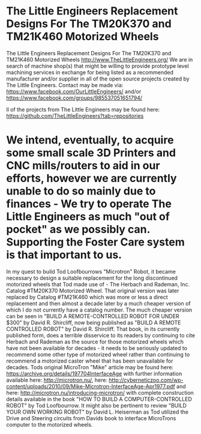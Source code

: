 # The Little Engineers Replacement Designs For The TM20K370 and TM21K460 Motorized Wheels

The Little Engineers Replacement Designs For The TM20K370 and TM21K460 Motorized Wheels
http://www.TheLittleEngineers.org/
We are in search of machine shop(s) that might be willing to provide prototype level machining services in exchange for being listed as a recommended manufacturer and/or supplier in all of the open source projects created by The Little Engineers. Contact may be made via: https://www.facebook.com/OurLittleEngineers/ and/or https://www.facebook.com/groups/985537051651794/

ll of the projects from The Little Engineers may be found here: https://github.com/TheLittleEngineers?tab=repositories

We intend, eventually, to acquire some small scale 3D Printers and CNC mills/routers to aid in our efforts, however we are currently unable to do so mainly due to finances - We try to operate The Little Engineers as much "out of pocket" as we possibly can. Supporting the Foster Care system is that important to us.
====================
In my quest to build Tod Loofbourrows "Microtron" Robot, it became necessary to design a suitable replacement for the long discontinued motorized wheels that Tod made use of - The Herbach and Rademan, Inc. Catalog #TM20K370 Motorized Wheel. That original version was later replaced by Catalog #TM21K460 which was more or less a direct replacement and then almost a decade later by a much cheaper version of which I do not currently have a catalog number. The much cheaper version can be seen in "BUILD A REMOTE-CONTROLLED ROBOT FOR UNDER $300" by David R. Shircliff, now being published as "BUILD A REMOTE CONTROLLED ROBOT" by David R. Shircliff. That book, in its currently published form, does a terrible disservice to its readers by continuing to cite Herbach and Rademan as the source for those motorized wheels which have not been available for decades - it needs to be seriously updated to recommend some other type of motorized wheel rather than continuing to recommend a motorized caster wheel that has been unavailable for decades. Tods original MicroTron "Mike" article may be found here: https://archive.org/details/197704InterfaceAge with further information available here: http://microtron.nu/, here: http://cyberneticzoo.com/wp-content/uploads/2010/09/Mike-Microtron-InterfaceAge-Apr1977.pdf and here: http://microtron.nu/introducing-microtron/ with complete construction details available in the book "HOW TO BUILD A COMPUTER-CONTROLLED ROBOT" by Tod Loofbourrow. It might also be pertinent to review "BUILD YOUR OWN WORKING ROBOT" by David L. Heiserman as Tod utilized the Drive and Steering circuits from Davids book to interface MicroTrons computer to the motorized wheels.
